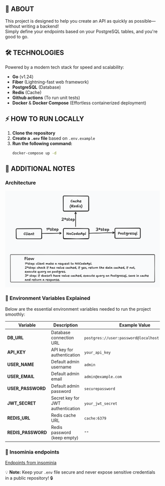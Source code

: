 ## 🚀 ABOUT

This project is designed to help you create an API as quickly as possible—without writing a backend!  
Simply define your endpoints based on your PostgreSQL tables, and you're good to go.

## 🛠 TECHNOLOGIES

Powered by a modern tech stack for speed and scalability:

- **Go** (v1.24)
- **Fiber** (Lightning-fast web framework)
- **PostgreSQL** (Database)
- **Redis** (Cache)
- **Github actions** (To run unit tests)
- **Docker** & **Docker Compose** (Effortless containerized deployment)

## ⚡ HOW TO RUN LOCALLY

1. **Clone the repository**
2. **Create a `.env` file** based on `.env.example`
3. **Run the following command:**
   ```sh
   docker-compose up -d
   ```

## 📌 ADDITIONAL NOTES

### Architecture

![Architecture](./archeticture.png "Architecture")

### 🔑 Environment Variables Explained

Below are the essential environment variables needed to run the project smoothly:

| Variable           | Description                       | Example Value                                    |
| ------------------ | --------------------------------- | ------------------------------------------------ |
| **DB_URL**         | Database connection URL           | `postgres://user:password@localhost:5432/dbname` |
| **API_KEY**        | API key for authentication        | `your_api_key`                                   |
| **USER_NAME**      | Default admin username            | `admin`                                          |
| **USER_EMAIL**     | Default admin email               | `admin@example.com`                              |
| **USER_PASSWORD**  | Default admin password            | `securepassword`                                 |
| **JWT_SECRET**     | Secret key for JWT authentication | `your_jwt_secret`                                |
| **REDIS_URL**      | Redis cache URL                   | `cache:6379`                                     |
| **REDIS_PASSWORD** | Redis password (keep empty)       | `""`                                             |

### 🔑 Insominia endpoints

[Endpoints from insominia](./nocode-api-Insomnia.json)

💡 **Note:** Keep your `.env` file secure and never expose sensitive credentials in a public repository! 🔒

